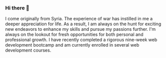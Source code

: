 ### Hi there 👋
I come originally from Syria. The experience of war has instilled in me a deeper appreciation for life. As a result, I am always on the hunt for exciting new endeavors to enhance my skills and pursue my passions further. I'm always on the lookout for fresh opportunities for both personal and professional growth. I have recently completed a rigorous nine-week web development bootcamp and am currently enrolled in several web development courses.
<!--
**snakecharmergh/snakecharmergh** is a ✨ _special_ ✨ repository because its `README.md` (this file) appears on your GitHub profile.

Here are some ideas to get you started:

- 🔭 I’m currently working on ...
- 🌱 I’m currently learning ...
- 👯 I’m looking to collaborate on ...
- 🤔 I’m looking for help with ...
- 💬 Ask me about ...
- 📫 How to reach me: ...
- 😄 Pronouns: ...
- ⚡ Fun fact: ...
-->
